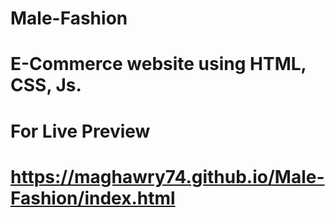 # Male-Fashion
# E-Commerce website using HTML, CSS, Js.
# For Live Preview
# https://maghawry74.github.io/Male-Fashion/index.html
